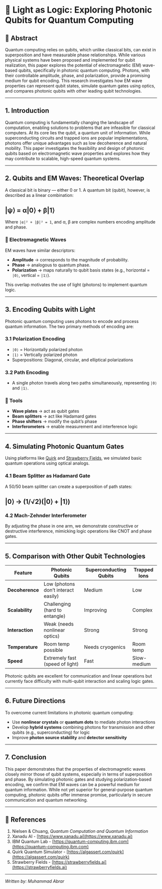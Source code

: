 # 🌟 Light as Logic: Exploring Photonic Qubits for Quantum Computing

## 📄 Abstract
Quantum computing relies on qubits, which unlike classical bits, can exist in superposition and have measurable phase relationships. While various physical systems have been proposed and implemented for qubit realization, this paper explores the potential of electromagnetic (EM) wave-based qubits, specifically in photonic quantum computing. Photons, with their controllable amplitude, phase, and polarization, provide a promising medium for qubit encoding. This research investigates how EM wave properties can represent qubit states, simulate quantum gates using optics, and compares photonic qubits with other leading qubit technologies.

---

## 1. Introduction
Quantum computing is fundamentally changing the landscape of computation, enabling solutions to problems that are infeasible for classical computers. At its core lies the qubit, a quantum unit of information. While superconducting circuits and trapped ions are popular implementations, photons offer unique advantages such as low decoherence and natural mobility. This paper investigates the feasibility and design of photonic qubits based on electromagnetic wave properties and explores how they may contribute to scalable, high-speed quantum systems.

---

## 2. Qubits and EM Waves: Theoretical Overlap

A classical bit is binary — either 0 or 1. A quantum bit (qubit), however, is described as a linear combination:

## |ψ⟩ = α|0⟩ + β|1⟩

Where `|α|² + |β|² = 1`, and α, β are complex numbers encoding amplitude and phase.

### 📡 Electromagnetic Waves

EM waves have similar descriptors:
- **Amplitude** → corresponds to the magnitude of probability.
- **Phase** → analogous to quantum phase.
- **Polarization** → maps naturally to qubit basis states (e.g., horizontal = `|0⟩`, vertical = `|1⟩`).

This overlap motivates the use of light (photons) to implement quantum logic.

---

## 3. Encoding Qubits with Light

Photonic quantum computing uses photons to encode and process quantum information. The two primary methods of encoding are:

### 3.1 Polarization Encoding
- `|0⟩` = Horizontally polarized photon  
- `|1⟩` = Vertically polarized photon  
- Superpositions: Diagonal, circular, and elliptical polarizations

### 3.2 Path Encoding
- A single photon travels along two paths simultaneously, representing `|0⟩` and `|1⟩`.

### 🔧 Tools
- **Wave plates** → act as qubit gates  
- **Beam splitters** → act like Hadamard gates  
- **Phase shifters** → modify the qubit’s phase  
- **Interferometers** → enable measurement and interference logic

---

## 4. Simulating Photonic Quantum Gates

Using platforms like [Quirk](https://algassert.com/quirk) and [Strawberry Fields](https://strawberryfields.ai), we simulated basic quantum operations using optical analogs.

### 4.1 Beam Splitter as Hadamard Gate

A 50/50 beam splitter can create a superposition of path states:

## |0⟩ → (1/√2)(|0⟩ + |1⟩)

### 4.2 Mach-Zehnder Interferometer

By adjusting the phase in one arm, we demonstrate constructive or destructive interference, mimicking logic operations like CNOT and phase gates.

---

## 5. Comparison with Other Qubit Technologies

| Feature        | Photonic Qubits                  | Superconducting Qubits     | Trapped Ions          |
|----------------|----------------------------------|-----------------------------|------------------------|
| **Decoherence** | Low (photons don’t interact easily) | Medium                      | Low                    |
| **Scalability** | Challenging (hard to entangle)  | Improving                   | Complex                |
| **Interaction** | Weak (needs nonlinear optics)   | Strong                      | Strong                 |
| **Temperature** | Room temp possible              | Needs cryogenics            | Room temp              |
| **Speed**       | Extremely fast (speed of light) | Fast                        | Slow-medium            |

Photonic qubits are excellent for communication and linear operations but currently face difficulty with multi-qubit interaction and scaling logic gates.

---

## 6. Future Directions

To overcome current limitations in photonic quantum computing:
- Use **nonlinear crystals** or **quantum dots** to mediate photon interactions  
- Develop **hybrid systems** combining photons for transmission and other qubits (e.g., superconducting) for logic  
- Improve **photon source stability** and **detector sensitivity**

---

## 7. Conclusion

This paper demonstrates that the properties of electromagnetic waves closely mirror those of qubit systems, especially in terms of superposition and phase. By simulating photonic gates and studying polarization-based encoding, we confirm that EM waves can be a powerful medium for quantum information. While not yet superior for general-purpose quantum computing, photonic qubits offer immense promise, particularly in secure communication and quantum networking.

---

## 🔗 References

1. Nielsen & Chuang, *Quantum Computation and Quantum Information*  
2. Xanadu AI - [https://www.xanadu.ai](https://www.xanadu.ai)  
3. IBM Quantum Lab - [https://quantum-computing.ibm.com](https://quantum-computing.ibm.com)  
4. Quirk Quantum Simulator - [https://algassert.com/quirk](https://algassert.com/quirk)  
5. Strawberry Fields - [https://strawberryfields.ai](https://strawberryfields.ai)

---

*Written by: Muhammad Abrar*  



